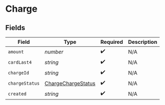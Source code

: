 # Charge


## Fields

| Field                                                           | Type                                                            | Required                                                        | Description                                                     |
| --------------------------------------------------------------- | --------------------------------------------------------------- | --------------------------------------------------------------- | --------------------------------------------------------------- |
| `amount`                                                        | *number*                                                        | :heavy_check_mark:                                              | N/A                                                             |
| `cardLast4`                                                     | *string*                                                        | :heavy_check_mark:                                              | N/A                                                             |
| `chargeId`                                                      | *string*                                                        | :heavy_check_mark:                                              | N/A                                                             |
| `chargeStatus`                                                  | [ChargeChargeStatus](../../models/shared/chargechargestatus.md) | :heavy_check_mark:                                              | N/A                                                             |
| `created`                                                       | *string*                                                        | :heavy_check_mark:                                              | N/A                                                             |